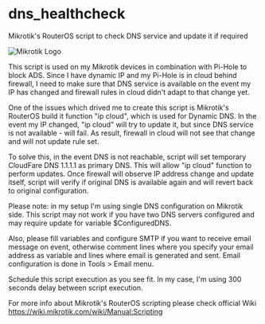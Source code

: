 # dns_healthcheck
Mikrotik's RouterOS script to check DNS service and update it if required

![Mikrotik Logo](https://camo.githubusercontent.com/fda06b1dea925f35b0df20c08883753fa528032d/68747470733a2f2f692e6d742e6c762f6d7476322f6c6f676f2e737667)

This script is used on my Mikrotik devices in combination with Pi-Hole to block ADS. Since I have dynamic IP and my Pi-Hole is in cloud behind firewall, I need to make sure that DNS service is available on the event my IP has changed and firewall rules in cloud didn't adapt to that change yet.

One of the issues which drived me to create this script is Mikrotik's RouterOS build it function "ip cloud", which is used for Dynamic DNS. In the event my IP changed, "ip cloud" will try to update it, but since DNS service is not available - will fail. As result, firewall in cloud will not see that change and will not update rule set.

To solve this, in the event DNS is not reachable, script will set temporary CloudFare DNS 1.1.1.1 as primary DNS. This will allow "ip cloud" function to perform updates. Once firewall will observe IP address change and update itself, script will verify if original DNS is available again and will revert back to original configuration.

Please note: in my setup I'm using single DNS configuration on Mikrotik side. This script may not work if you have two DNS servers configured and may require update for variable $ConfiguredDNS.

Also, please fill variables and configure SMTP if you want to receive email message on event, otherwise comment lines where you specify your email address as variable and lines where email is generated and sent. Email configuration is done in Tools > Email menu.

Schedule this script execution as you see fit. In my case, I'm using 300 seconds delay between script execution.

For more info about Mikrotik's RouterOS scripting please check official Wiki https://wiki.mikrotik.com/wiki/Manual:Scripting
